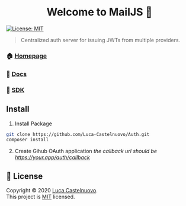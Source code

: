 <h1 align="center">Welcome to MailJS 👋</h1>
<p>
  <a href="https://github.com/Luca-Castelnuovo/Auth/blob/master/LICENSE" target="_blank">
    <img alt="License: MIT" src="https://img.shields.io/badge/License-MIT-yellow.svg" />
  </a>
</p>

> Centralized auth server for issuing JWTs from multiple providers.

### 🏠 [Homepage](https://mail.lucacastelnuovo.nl)

### 📖 [Docs](https://mail.lucacastelnuovo.nl/docs)

### 💾 [SDK](https://mail.lucacastelnuovo.nl/sdk)

## Install

1. Install Package

```sh
git clone https://github.com/Luca-Castelnuovo/Auth.git
composer install
```

2. Create Gihub OAuth application
   _the callback url should be https://your.app/auth/callback_

## 📝 License

Copyright © 2020 [Luca Castelnuovo](https://github.com/Luca-Castelnuovo).<br />
This project is [MIT](https://github.com/Luca-Castelnuovo/Auth/blob/master/LICENSE) licensed.
